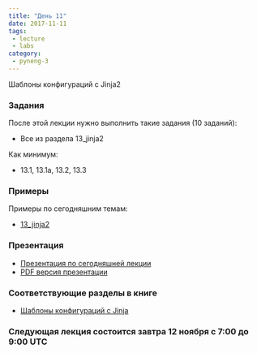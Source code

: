 ```yaml
---
title: "День 11"
date: 2017-11-11
tags:
 - lecture
 - labs
category:
 - pyneng-3
---
```


Шаблоны конфигураций с Jinja2

### Задания

После этой лекции нужно выполнить такие задания (10 заданий):

* Все из раздела 13_jinja2

Как минимум:

* 13.1, 13.1a, 13.2, 13.3


### Примеры

Примеры по сегодняшним темам:

* [13_jinja2](https://github.com/pyneng/pyneng-online-sep-oct-2017/tree/master/examples/13_jinja2)

### Презентация

* [Презентация по сегодняшней лекции](https://gitpitch.com/natenka/pyneng-slides/py3-jinja2)
* [PDF версия презентации](https://github.com/pyneng/pyneng-online-sep-oct-2017/raw/master/presentations/13_jinja2.pdf)


### Соответствующие разделы в книге

* [Шаблоны конфигураций с Jinja](https://natenka.gitbooks.io/pyneng/content/book/21_jinja2/)


### Следующая лекция состоится завтра 12 ноября с 7:00 до 9:00 UTC

